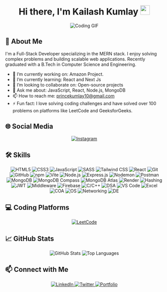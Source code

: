 <div align="center">
  <h1>Hi there, I'm Kailash Kumlay <img src="https://media.giphy.com/media/hvRJCLFzcasrR4ia7z/giphy.gif" width="30px"></h1>
<!--   <img src="https://readme-typing-svg.herokuapp.com?font=Jetbrains+mono&size=40&duration=3000&color=33FF33&center=true&vCenter=true&width=435&lines=FFull-Stack+Developerr;MMERN+Stack+Enthusiastt;Passionate+Coderr" alt="Typing SVG" style="max-width: 100%; height: auto;" /> -->
</div>

<div align="center">
  <img src="URL_OF_YOUR_GIF.gif" alt="Coding GIF" />
</div>

## 🚀 About Me
I'm a Full-Stack Developer specializing in the MERN stack. I enjoy solving complex problems and building scalable web applications. Recently graduated with a B.Tech in Computer Science and Engineering.

- 🔭 I’m currently working on: Amazon Project.
- 🌱 I’m currently learning: React and Next Js
- 👯 I’m looking to collaborate on: Open-source projects
- 💬 Ask me about: JavaScript, React, Node.js, MongoDB
- 📫 How to reach me: princekumlay10@gmail.com
- ⚡ Fun fact: I love solving coding challenges and have solved over 100 problems on platforms like LeetCode and GeeksforGeeks.


## 🌐 Social Media
<div align="center">
  <a href="https://www.instagram.com/elliot_princekumblay/">
    <img src="https://img.shields.io/badge/Instagram-E4405F?style=for-the-badge&logo=instagram&logoColor=white" alt="Instagram"/>
  </a>
  <!-- Add more social media links as needed -->
</div>

## 🛠️ Skills
<div align="center">
  <img src="https://img.shields.io/badge/HTML5-E34F26?style=for-the-badge&logo=html5&logoColor=white" alt="HTML5" />
  <img src="https://img.shields.io/badge/CSS3-1572B6?style=for-the-badge&logo=css3&logoColor=white" alt="CSS3" />
  <img src="https://img.shields.io/badge/JavaScript-323330?style=for-the-badge&logo=javascript&logoColor=F7DF1E" alt="JavaScript" />
  <img src="https://img.shields.io/badge/SASS-CC6699?style=for-the-badge&logo=sass&logoColor=white" alt="SASS" />
  <img src="https://img.shields.io/badge/Tailwind_CSS-38B2AC?style=for-the-badge&logo=tailwind-css&logoColor=white" alt="Tailwind CSS" />
  <img src="https://img.shields.io/badge/React-20232A?style=for-the-badge&logo=react&logoColor=61DAFB" alt="React" />
  <img src="https://img.shields.io/badge/Git-F05032?style=for-the-badge&logo=git&logoColor=white" alt="Git" />
  <img src="https://img.shields.io/badge/GitHub-181717?style=for-the-badge&logo=github&logoColor=white" alt="GitHub" />
  <img src="https://img.shields.io/badge/npm-CB3837?style=for-the-badge&logo=npm&logoColor=white" alt="npm" />
  <img src="https://img.shields.io/badge/Vite-646CFF?style=for-the-badge&logo=vite&logoColor=white" alt="Vite" />
  <img src="https://img.shields.io/badge/Node.js-339933?style=for-the-badge&logo=nodedotjs&logoColor=white" alt="Node.js" />
  <img src="https://img.shields.io/badge/Express.js-000000?style=for-the-badge&logo=express&logoColor=white" alt="Express.js" />
  <img src="https://img.shields.io/badge/nodemon-76D04B?style=for-the-badge&logo=nodemon&logoColor=white" alt="Nodemon" />
  <img src="https://img.shields.io/badge/Postman-FF6C37?style=for-the-badge&logo=postman&logoColor=white" alt="Postman" />
  <img src="https://img.shields.io/badge/MongoDB-4EA94B?style=for-the-badge&logo=mongodb&logoColor=white" alt="MongoDB" />
  <img src="https://img.shields.io/badge/MongoDB_Compass-4EA94B?style=for-the-badge&logo=mongodb&logoColor=white" alt="MongoDB Compass" />
  <img src="https://img.shields.io/badge/MongoDB_Atlas-4EA94B?style=for-the-badge&logo=mongodb&logoColor=white" alt="MongoDB Atlas" />
  <img src="https://img.shields.io/badge/Render-46E3B7?style=for-the-badge&logo=render&logoColor=white" alt="Render" />
  <img src="https://img.shields.io/badge/Hashing-000000?style=for-the-badge&logo=hashnode&logoColor=white" alt="Hashing" />
  <img src="https://img.shields.io/badge/JWT-000000?style=for-the-badge&logo=json-web-tokens&logoColor=white" alt="JWT" />
  <img src="https://img.shields.io/badge/Middleware-000000?style=for-the-badge&logo=express&logoColor=white" alt="Middleware" />
  <img src="https://img.shields.io/badge/Firebase-FFCA28?style=for-the-badge&logo=firebase&logoColor=white" alt="Firebase" />
  <img src="https://img.shields.io/badge/C%2FC%2B%2B-00599C?style=for-the-badge&logo=cplusplus&logoColor=white" alt="C/C++" />
  <img src="https://img.shields.io/badge/DSA-000000?style=for-the-badge&logo=algolia&logoColor=white" alt="DSA" />
  <img src="https://img.shields.io/badge/VS_Code-007ACC?style=for-the-badge&logo=visual-studio-code&logoColor=white" alt="VS Code" />
  <img src="https://img.shields.io/badge/Excel-217346?style=for-the-badge&logo=microsoft-excel&logoColor=white" alt="Excel" />
  <img src="https://img.shields.io/badge/COA-000000?style=for-the-badge&logo=computer&logoColor=white" alt="COA" />
  <img src="https://img.shields.io/badge/OS-000000?style=for-the-badge&logo=linux&logoColor=white" alt="OS" />
  <img src="https://img.shields.io/badge/Networking-000000?style=for-the-badge&logo=cisco&logoColor=white" alt="Networking" />
  <img src="https://img.shields.io/badge/DE-000000?style=for-the-badge&logo=datadog&logoColor=white" alt="DE" />
</div>

## 💻 Coding Platforms
<div align="center">
  <a href="https://leetcode.com/u/Kailashkumlay/">
    <img src="https://img.shields.io/badge/LeetCode-FFA116?style=for-the-badge&logo=leetcode&logoColor=black" alt="LeetCode"/>
  </a>
  <!-- Add more coding platform links as needed -->
</div>

## 📈 GitHub Stats
<div align="center">
  <img src="https://github-readme-stats.vercel.app/api?username=princekumlay&show_icons=true&theme=radical" alt="GitHub Stats" />
  <img src="https://github-readme-stats.vercel.app/api/top-langs/?username=princekumlay&layout=compact&theme=radical" alt="Top Languages" />
</div>

## 📫 Connect with Me
<div align="center">
  <a href="https://www.linkedin.com/in/kailash-k-01312b203/">
    <img src="https://img.shields.io/badge/LinkedIn-0077B5?style=for-the-badge&logo=linkedin&logoColor=white" alt="LinkedIn"/>
  </a>
  <a href="https://twitter.com/KumblayPrince">
    <img src="https://img.shields.io/badge/Twitter-1DA1F2?style=for-the-badge&logo=twitter&logoColor=white" alt="Twitter"/>
  </a>
  <a href="https://princekumlay.github.io/portfolio/">
    <img src="https://img.shields.io/badge/Portfolio-000000?style=for-the-badge&logo=About.me&logoColor=white" alt="Portfolio"/>
  </a>
  <!-- Add more social links as needed -->
</div>

<!-- <div align="center"> -->
<!--   <img src="https://raw.githubusercontent.com/princekumlay/princekumlay/output/github-contribution-grid-snake.svg" alt="GitHub Contribution Grid Snake Animation"/> -->
<!-- </div> -->
